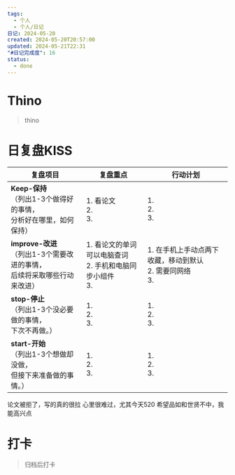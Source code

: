 ```yaml
---
tags:
  - 个人
  - 个人/日记
日记: 2024-05-20
created: 2024-05-20T20:57:00
updated: 2024-05-21T22:31
"#日记完成度": 16
status:
  - done
---
```


# Thino
> thino

# 日复盘KISS
| **复盘项目**                                             | **复盘重点**                                | **行动计划**                                |
| ---------------------------------------------------- | --------------------------------------- | --------------------------------------- |
| **Keep-保持**<br>（列出1-3个做得好的事情，<br>   分析好在哪里，如何保持）     | 1.  看论文<br>2. <br>3.                    | 1.  <br>2. <br>3.                       |
| **improve-改进**<br>（列出1-3个需要改进的事情，<br>  后续将采取哪些行动来改进） | 1.  看论文的单词可以电脑查词<br>2. 手机和电脑同步小组件<br>3. | 1.  在手机上手动点两下收藏，移动到默认<br>2. 需要同网络<br>3. |
| **stop-停止**<br>（列出1-3个没必要做的事情，<br>下次不再做。）            | 1.  <br>2. <br>3.                       | 1.  <br>2. <br>3.                       |
| **start-开始**<br>（列出1-3个想做却没做，<br>但接下来准备做的事情。）        | 1.  <br>2. <br>3.                       | 1.  <br>2. <br>3.                       |

论文被拒了，写的真的很拉
心里很难过，尤其今天520
希望品如和世贤不中，我能高兴点

# 打卡
> 归档后打卡


